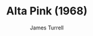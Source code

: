 ---
title: "Alta Pink (1968)"
subtitle: "James Turrell"
displayImg: "img/covers/Alta Pink, 1968, James Turrell.jpg"
noURL: true
---